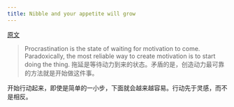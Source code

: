 ```yaml
---
title: Nibble and your appetite will grow
---
```

[原文](https://stephango.com/nibble)
> Procrastination is the state of waiting for motivation to come. Paradoxically, the most reliable way to create motivation is to start doing the thing.
> 拖延是等待动力到来的状态。矛盾的是，创造动力最可靠的方法就是开始做这件事。

开始行动起来，即使是简单的一小步，下面就会越来越容易。行动先于灵感，而不是相反。